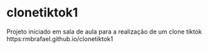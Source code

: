 # clonetiktok1
Projeto iniciado em sala de aula para a realização de um clone tiktok
https:rmbrafael.github.io/clonetiktok1

